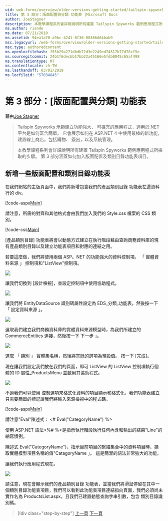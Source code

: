 ```yaml
---
uid: web-forms/overview/older-versions-getting-started/tailspin-spyworks/tailspin-spyworks-part-3
title: 第 3 部分：版面配置與分類 功能表 |Microsoft Docs
author: JoeStagner
description: 本教學課程系列會詳細說明所有建置 Tailspin Spyworks 範例應用程式所採取的步驟。 第 3 部分涵蓋如何加入版面配置及類別目錄功能表項目。
ms.author: riande
ms.date: 07/21/2010
ms.assetid: 94ea1a70-a9bc-4241-8f36-08366d64bab9
msc.legacyurl: /web-forms/overview/older-versions-getting-started/tailspin-spyworks/tailspin-spyworks-part-3
msc.type: authoredcontent
ms.openlocfilehash: f55b29a271dbdb72d3e2249ed74517b77d78cf5e
ms.sourcegitcommit: 24b1f6decbb17bb22a45166e5fdb0845c65af498
ms.translationtype: MT
ms.contentlocale: zh-TW
ms.lasthandoff: 03/01/2019
ms.locfileid: "57034845"
---
```

<a name="part-3-layout-and-category-menu"></a>第 3 部分：[版面配置與分類] 功能表
====================
藉由[Joe Stagner](https://github.com/JoeStagner)

> Tailspin Spyworks 示範建立功能強大、 可擴充的應用程式，適用於.NET 平台是如何富含簡單。 它會展示如何在 ASP.NET 4 中使用最棒的新功能，建置線上商店，包括購物、 簽出，以及系統管理。
> 
> 本教學課程系列會詳細說明所有建置 Tailspin Spyworks 範例應用程式所採取的步驟。 第 3 部分涵蓋如何加入版面配置及類別目錄功能表項目。


## <a id="_Toc260221669"></a>  新增一些版面配置和類別目錄功能表

在我們網站的主版頁面中，我們將新增包含我們的產品類別目錄 功能表左邊資料行的 div。

[!code-aspx[Main](tailspin-spyworks-part-3/samples/sample1.aspx)]

請注意，所需的對齊和其他格式會由我們加入我們的 Style.css 檔案的 CSS 類別。

[!code-css[Main](tailspin-spyworks-part-3/samples/sample2.css)]

[產品類別目錄] 功能表將會以動態方式建立在執行階段藉由查詢商務資料庫的現有產品類別目錄以及建立功能表項目和對應的連結之用。

若要這麼做，我們將使用兩個 ASP。NET 的功能強大的資料控制項。 「 實體資料來源 」 控制項和"ListView"控制項。

![](tailspin-spyworks-part-3/_static/image1.jpg)

讓我們切換到 [設計檢視]，並設定控制項中使用協助程式。

![](tailspin-spyworks-part-3/_static/image2.jpg)

讓我們將 EntityDataSource 識別碼屬性設定為 EDS\_分類\_功能表，然後按一下 「 設定資料來源 」。

![](tailspin-spyworks-part-3/_static/image3.jpg)

選取我們建立我們商務資料庫的實體資料來源模型時，為我們所建立的 CommerceEntities 連接，然後按一下 下一步 」。

![](tailspin-spyworks-part-3/_static/image4.jpg)

選取 「 類別 」 實體集名稱，然後將其餘的選項為預設值。 按一下 [完成]。

現在讓我們設定我們放在我們的頁面，即可 ListView 的 ListView 控制項執行個體的 ID 屬性\_ProductsMenu 並啟用其協助程式。

![](tailspin-spyworks-part-3/_static/image5.jpg)

不過我們可以使用 控制選項來格式化資料的項目顯示和格式化，我們功能表建立只需要簡單的標記讓我們將輸入來源檢視中的程式碼。

[!code-aspx[Main](tailspin-spyworks-part-3/samples/sample3.aspx)]

請注意"Eval"陳述式： &lt;# Eval("CategoryName") %&gt;

使用 ASP.NET 語法&lt;%# %&gt;是指示執行階段執行任何內含和輸出的結果"Line"的縮寫慣例。

陳述式 Eval("CategoryName")，指示目前項目的繫結集合中的資料項目時，擷取實體模型項目名稱的值"CatagoryName 」。 這是簡潔的語法非常強大的功能。

讓我們執行應用程式現在。

![](tailspin-spyworks-part-3/_static/image6.jpg)

請注意，現在會顯示我們的產品類別目錄 功能表，並當我們將滑鼠停留在其中一個類別目錄功能表項目，我們可以看到此功能表項目連結指向頁面，我們必須尚未實作名為 ProductsList.aspx，且我們已建置動態查詢字串引數，包含 類別目錄識別碼。

> [!div class="step-by-step"]
> [上一頁](tailspin-spyworks-part-2.md)
> [下一頁](tailspin-spyworks-part-4.md)
